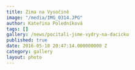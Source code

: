 ```yaml
---
title: Zima na Vysočině
image: "/media/IMG_0314.JPG"
author: Kateřina Poledníková
tags: []
gallery: /news/pocitali-jsme-vydry-na-dacicku
published: true
date: 2016-05-18 20:47:14.000000000 Z
category: gallery
layout: photo
---
```

